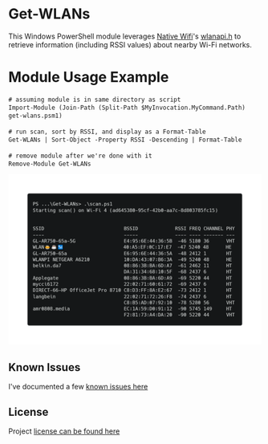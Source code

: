 # Get-WLANs

This Windows PowerShell module leverages [Native Wifi](https://docs.microsoft.com/en-us/windows/win32/nativewifi/portal)'s [wlanapi.h](https://docs.microsoft.com/en-us/windows/win32/api/wlanapi/) to retrieve information (including RSSI values) about nearby Wi-Fi networks.

# Module Usage Example

```
# assuming module is in same directory as script
Import-Module (Join-Path (Split-Path $MyInvocation.MyCommand.Path) get-wlans.psm1)

# run scan, sort by RSSI, and display as a Format-Table
Get-WLANs | Sort-Object -Property RSSI -Descending | Format-Table

# remove module after we're done with it
Remove-Module Get-WLANs
```

![](docs/1-nic-scan-examplev2.png)

## Known Issues

I've documented a few [known issues here](KNOWN_ISSUES.md)

## License

Project [license can be found here](LICENSE)
